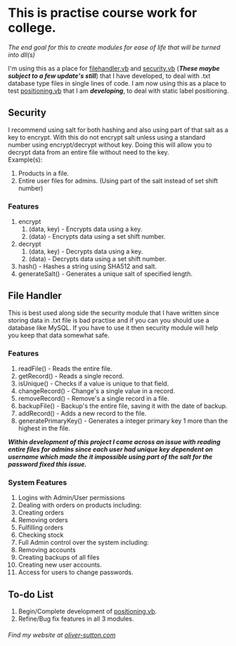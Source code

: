 # This is practise course work for college.

_The end goal for this to create modules for ease of life that will be turned into dll(s)_

I'm using this as a place for [filehandler.vb](fileHandler.vb) and [security.vb](security.vb) (***These maybe subject to a few update's still***) that I have developed, to deal
with .txt database type files in single lines of code. I am now using this as a place to test
[positioning.vb](labelPositions.vb) that I am ***developing***, to deal with static label positioning.

## Security
I recommend using salt for both hashing and also using part of that salt as a key to encrypt.
With this do not encrypt salt unless using a standard number using encrypt/decrypt without key.
Doing this will allow you to decrypt data from an entire file without need to the key.  
Example(s):  
1. Products in a file.  
2. Entire user files for admins. (Using part of the salt instead of set shift number)

### Features
1. encrypt
    1. (data, key) - Encrypts data using a key.
    2. (data) - Encrypts data using a set shift number.
2. decrypt
    1. (data, key) - Decrypts data using a key.
    2. (data) - Decrypts data using a set shift number.
3. hash() - Hashes a string using SHA512 and salt.
4. generateSalt() - Generates a unique salt of specified length.

## File Handler
This is best used along side the security module that I have written since storing
data in .txt file is bad practise and if you can you should use a database like MySQL.
If you have to use it then security module will help you keep that data somewhat safe.

### Features
1. readFile() - Reads the entire file.
2. getRecord() - Reads a single record.
3. isUnique() - Checks if a value is unique to that field.
4. changeRecord() - Change's a single value in a record.
5. removeRecord() - Remove's a single record in a file.
6. backupFile() - Backup's the entire file, saving it with the date of backup.
7. addRecord() - Adds a new record to the file.
8. generatePrimaryKey() - Generates a integer primary key 1 more than the highest in the file.

***Within development of this project I came across an issue with reading entire
files for admins since each user had unique key dependent on username which made
the it impossible using part of the salt for the password fixed this issue.***

### System Features
1. Logins with Admin/User permissions
2. Dealing with orders on products including:
  1. Creating orders
  2. Removing orders
  3. Fulfilling orders
  4. Checking stock
3. Full Admin control over the system including:
  1. Removing accounts
  2. Creating backups of all files
  3. Creating new user accounts.
4. Access for users to change passwords.

## To-do List

1. Begin/Complete development of [positioning.vb](labelPositions.vb).
2. Refine/Bug fix features in all 3 modules.

###### Find my website at [oliver-sutton.com](http://www.oliver-sutton.com)
